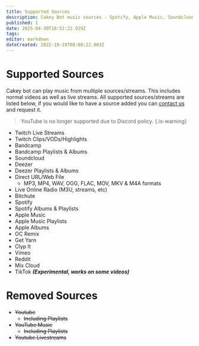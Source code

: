 ```yaml
---
title: Supported Sources
description: Cakey Bot music sources - Spotify, Apple Music, Soundcloud, Bandcamp support. Multi-platform music streaming guide.
published: 1
date: 2025-04-30T10:52:22.929Z
tags: 
editor: markdown
dateCreated: 2022-10-18T08:08:22.063Z
---
```


# Supported Sources

Cakey bot can play music from multiple sources/streams. This includes normal videos as well as live streams. All supported sources/streams are listed below, if you would like to have a source added you can [contact us](https://discordapp.com/invite/V73eTwK) and request it.

> YouTube is no longer supported due to Discord policy.
{.is-warning}

* Twitch Live Streams
* Twitch Clips/VODs/Highlights
* Bandcamp
* Bandcamp Playlists & Albums
* Soundcloud
* Deezer
* Deezer Playlists & Albums
* Direct URL/Web File
  * MP3, MP4, WAV, OGG, FLAC, MOV, MKV & M4A formats
* Live Online Radio (M3U, streams, etc)
* Bitchute
* Spotify
* Spotify Albums & Playlists
* Apple Music
* Apple Music Playlists
* Apple Albums
* OC Remix
* Get Yarn
* Clyp It
* Vimeo
* Reddit
* Mix Cloud
* TikTok _**(Experimental, works on some videos)**_

# Removed Sources

* ~~Youtube~~&#x20;
  * ~~Including Playlists~~
* ~~YouTube Music~~
  * ~~Including Playlists~~
* ~~Youtube Livestreams~~

